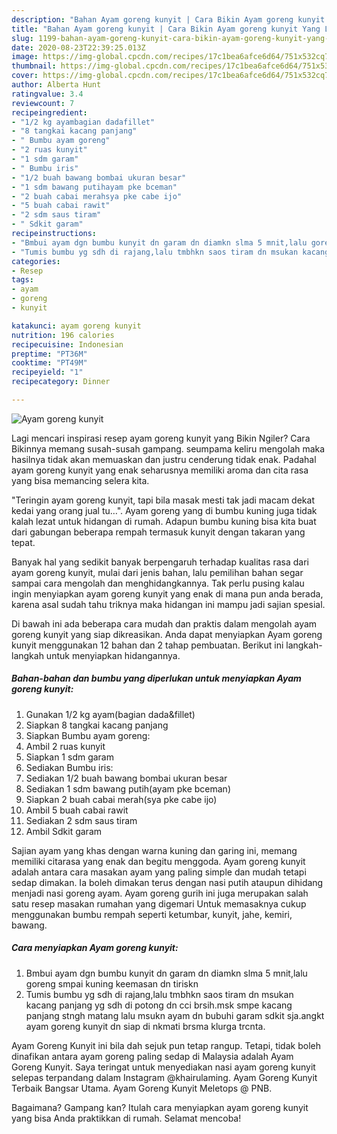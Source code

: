 ```yaml
---
description: "Bahan Ayam goreng kunyit | Cara Bikin Ayam goreng kunyit Yang Lezat Sekali"
title: "Bahan Ayam goreng kunyit | Cara Bikin Ayam goreng kunyit Yang Lezat Sekali"
slug: 1199-bahan-ayam-goreng-kunyit-cara-bikin-ayam-goreng-kunyit-yang-lezat-sekali
date: 2020-08-23T22:39:25.013Z
image: https://img-global.cpcdn.com/recipes/17c1bea6afce6d64/751x532cq70/ayam-goreng-kunyit-foto-resep-utama.jpg
thumbnail: https://img-global.cpcdn.com/recipes/17c1bea6afce6d64/751x532cq70/ayam-goreng-kunyit-foto-resep-utama.jpg
cover: https://img-global.cpcdn.com/recipes/17c1bea6afce6d64/751x532cq70/ayam-goreng-kunyit-foto-resep-utama.jpg
author: Alberta Hunt
ratingvalue: 3.4
reviewcount: 7
recipeingredient:
- "1/2 kg ayambagian dadafillet"
- "8 tangkai kacang panjang"
- " Bumbu ayam goreng"
- "2 ruas kunyit"
- "1 sdm garam"
- " Bumbu iris"
- "1/2 buah bawang bombai ukuran besar"
- "1 sdm bawang putihayam pke bceman"
- "2 buah cabai merahsya pke cabe ijo"
- "5 buah cabai rawit"
- "2 sdm saus tiram"
- " Sdkit garam"
recipeinstructions:
- "Bmbui ayam dgn bumbu kunyit dn garam dn diamkn slma 5 mnit,lalu goreng smpai kuning keemasan dn tiriskn"
- "Tumis bumbu yg sdh di rajang,lalu tmbhkn saos tiram dn msukan kacang panjang yg sdh di potong dn cci brsih.msk smpe kacang panjang stngh matang lalu msukn ayam dn bubuhi garam sdkit sja.angkt ayam goreng kunyit dn siap di nkmati brsma klurga trcnta."
categories:
- Resep
tags:
- ayam
- goreng
- kunyit

katakunci: ayam goreng kunyit 
nutrition: 196 calories
recipecuisine: Indonesian
preptime: "PT36M"
cooktime: "PT49M"
recipeyield: "1"
recipecategory: Dinner

---
```



![Ayam goreng kunyit](https://img-global.cpcdn.com/recipes/17c1bea6afce6d64/751x532cq70/ayam-goreng-kunyit-foto-resep-utama.jpg)

Lagi mencari inspirasi resep ayam goreng kunyit yang Bikin Ngiler? Cara Bikinnya memang susah-susah gampang. seumpama keliru mengolah maka hasilnya tidak akan memuaskan dan justru cenderung tidak enak. Padahal ayam goreng kunyit yang enak seharusnya memiliki aroma dan cita rasa yang bisa memancing selera kita.

&#34;Teringin ayam goreng kunyit, tapi bila masak mesti tak jadi macam dekat kedai yang orang jual tu…&#34;. Ayam goreng yang di bumbu kuning juga tidak kalah lezat untuk hidangan di rumah. Adapun bumbu kuning bisa kita buat dari gabungan beberapa rempah termasuk kunyit dengan takaran yang tepat.

Banyak hal yang sedikit banyak berpengaruh terhadap kualitas rasa dari ayam goreng kunyit, mulai dari jenis bahan, lalu pemilihan bahan segar sampai cara mengolah dan menghidangkannya. Tak perlu pusing kalau ingin menyiapkan ayam goreng kunyit yang enak di mana pun anda berada, karena asal sudah tahu triknya maka hidangan ini mampu jadi sajian spesial.


Di bawah ini ada beberapa cara mudah dan praktis dalam mengolah ayam goreng kunyit yang siap dikreasikan. Anda dapat menyiapkan Ayam goreng kunyit menggunakan 12 bahan dan 2 tahap pembuatan. Berikut ini langkah-langkah untuk menyiapkan hidangannya.

<!--inarticleads1-->

##### Bahan-bahan dan bumbu yang diperlukan untuk menyiapkan Ayam goreng kunyit:

1. Gunakan 1/2 kg ayam(bagian dada&amp;fillet)
1. Siapkan 8 tangkai kacang panjang
1. Siapkan  Bumbu ayam goreng:
1. Ambil 2 ruas kunyit
1. Siapkan 1 sdm garam
1. Sediakan  Bumbu iris:
1. Sediakan 1/2 buah bawang bombai ukuran besar
1. Sediakan 1 sdm bawang putih(ayam pke bceman)
1. Siapkan 2 buah cabai merah(sya pke cabe ijo)
1. Ambil 5 buah cabai rawit
1. Sediakan 2 sdm saus tiram
1. Ambil  Sdkit garam


Sajian ayam yang khas dengan warna kuning dan garing ini, memang memiliki citarasa yang enak dan begitu menggoda. Ayam goreng kunyit adalah antara cara masakan ayam yang paling simple dan mudah tetapi sedap dimakan. Ia boleh dimakan terus dengan nasi putih ataupun dihidang menjadi nasi goreng ayam. Ayam goreng gurih ini juga merupakan salah satu resep masakan rumahan yang digemari Untuk memasaknya cukup menggunakan bumbu rempah seperti ketumbar, kunyit, jahe, kemiri, bawang. 

<!--inarticleads2-->

##### Cara menyiapkan Ayam goreng kunyit:

1. Bmbui ayam dgn bumbu kunyit dn garam dn diamkn slma 5 mnit,lalu goreng smpai kuning keemasan dn tiriskn
1. Tumis bumbu yg sdh di rajang,lalu tmbhkn saos tiram dn msukan kacang panjang yg sdh di potong dn cci brsih.msk smpe kacang panjang stngh matang lalu msukn ayam dn bubuhi garam sdkit sja.angkt ayam goreng kunyit dn siap di nkmati brsma klurga trcnta.


Ayam Goreng Kunyit ini bila dah sejuk pun tetap rangup. Tetapi, tidak boleh dinafikan antara ayam goreng paling sedap di Malaysia adalah Ayam Goreng Kunyit. Saya teringat untuk menyediakan nasi ayam goreng kunyit selepas terpandang dalam Instagram @khairulaming. Ayam Goreng Kunyit Terbaik Bangsar Utama. Ayam Goreng Kunyit Meletops @ PNB. 

Bagaimana? Gampang kan? Itulah cara menyiapkan ayam goreng kunyit yang bisa Anda praktikkan di rumah. Selamat mencoba!

